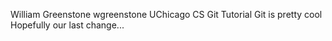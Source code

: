 William Greenstone wgreenstone
UChicago CS Git Tutorial
Git is pretty cool
Hopefully our last change...
